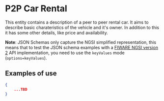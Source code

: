 # P2P Car Rental

This entity contains a description of a peer to peer rental car. It aims to
describe basic charateristics of the vehicle and it's owner. In addition to this
it has some other details, like price and availability.

**Note**: JSON Schemas only capture the NGSI simplified representation, this
means that to test the JSON schema examples with a
[FIWARE NGSI version 2](http://fiware.github.io/specifications/ngsiv2/stable)
API implementation, you need to use the `keyValues` mode (`options=keyValues`).

## Examples of use

```json
{
    ...TBD
}
```
